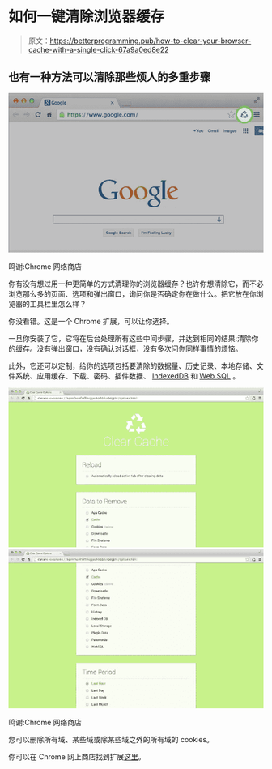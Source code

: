 # 如何一键清除浏览器缓存

> 原文：<https://betterprogramming.pub/how-to-clear-your-browser-cache-with-a-single-click-67a9a0ed8e22>

## 也有一种方法可以清除那些烦人的多重步骤

![](img/3cca07138a9bf282ae9c6f9d78642b80.png)

鸣谢:Chrome 网络商店

你有没有想过用一种更简单的方式清理你的浏览器缓存？也许你想清除它，而不必浏览那么多的页面、选项和弹出窗口，询问你是否确定你在做什么。把它放在你浏览器的工具栏里怎么样？

你没看错。这是一个 Chrome 扩展，可以让你选择。

一旦你安装了它，它将在后台处理所有这些中间步骤，并达到相同的结果:清除你的缓存。没有弹出窗口，没有确认对话框，没有多次问你同样事情的烦恼。

此外，它还可以定制，给你的选项包括要清除的数据量、历史记录、本地存储、文件系统、应用缓存、下载、密码、插件数据、 [IndexedDB](https://developer.mozilla.org/en-US/docs/Web/API/IndexedDB_API) 和 [Web SQL](https://www.w3.org/TR/webdatabase/) 。

![](img/0b437f02d5b4b948e26012771c3d7fc8.png)![](img/39135968f481304f5d8531fffcc5f885.png)

鸣谢:Chrome 网络商店

您可以删除所有域、某些域或除某些域之外的所有域的 cookies。

你可以在 Chrome 网上商店找到扩展[这里](https://chrome.google.com/webstore/detail/clear-cache/cppjkneekbjaeellbfkmgnhonkkjfpdn?hl=en%20)。